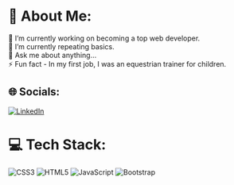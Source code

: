 # 💫 About Me:
🔭 I’m currently working on becoming a top web developer.<br>🌱 I’m currently repeating basics.<br>💬 Ask me about anything... <br>⚡ Fun fact - In my first job, I was an equestrian trainer for children.


## 🌐 Socials:
[![LinkedIn](https://img.shields.io/badge/LinkedIn-%230077B5.svg?logo=linkedin&logoColor=white)](https://linkedin.com/in/https://www.linkedin.com/in/hubert-wojnowski-bbb40b209/) 

# 💻 Tech Stack:
![CSS3](https://img.shields.io/badge/css3-%231572B6.svg?style=flat&logo=css3&logoColor=white) ![HTML5](https://img.shields.io/badge/html5-%23E34F26.svg?style=flat&logo=html5&logoColor=white) ![JavaScript](https://img.shields.io/badge/javascript-%23323330.svg?style=flat&logo=javascript&logoColor=%23F7DF1E) ![Bootstrap](https://img.shields.io/badge/bootstrap-%238511FA.svg?style=flat&logo=bootstrap&logoColor=white)

<!-- Proudly created with GPRM ( https://gprm.itsvg.in ) -->
